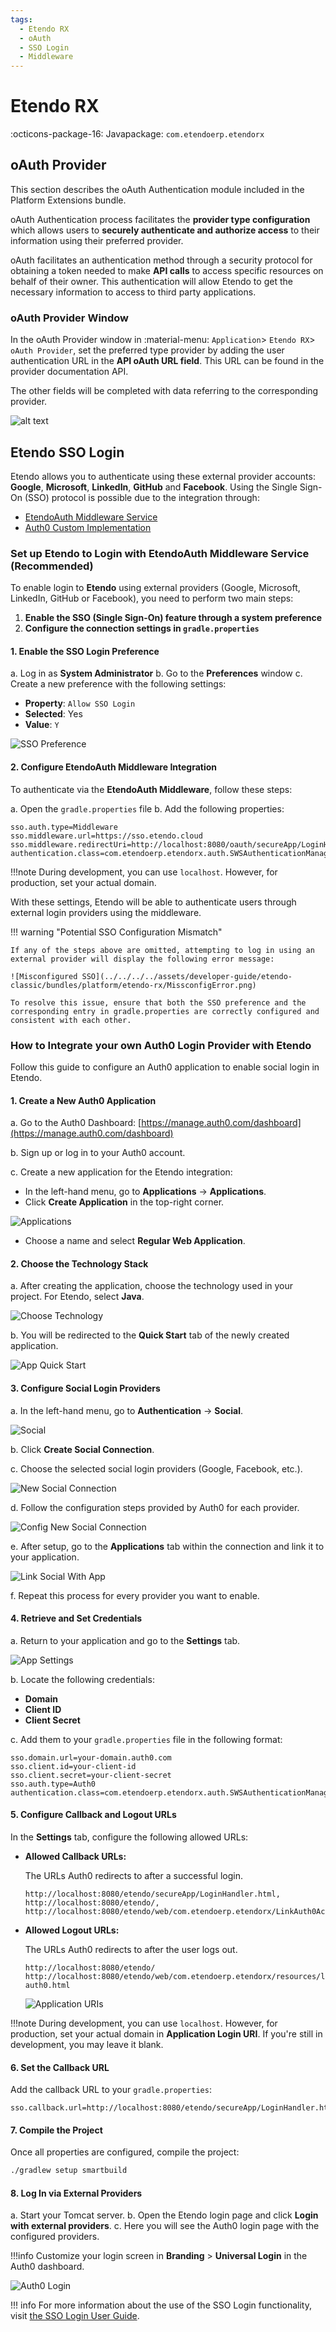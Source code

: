 ```yaml
---
tags:
  - Etendo RX
  - oAuth
  - SSO Login
  - Middleware
---
```


# Etendo RX 
:octicons-package-16: Javapackage: `com.etendoerp.etendorx`

## oAuth Provider

This section describes the oAuth Authentication module included in the Platform Extensions bundle.

oAuth Authentication process facilitates the **provider type configuration** which allows users to **securely authenticate and authorize access** to their information using their preferred provider.

oAuth facilitates an authentication method through a security protocol for obtaining a token needed to make **API calls** to access specific resources on behalf of their owner. This authentication will allow Etendo to get the necessary information to access to third party applications. 

### oAuth Provider Window

In the oAuth Provider window in :material-menu: `Application`> `Etendo RX`> `oAuth Provider`, set the preferred type provider by adding the user authentication URL in the **API oAuth URL field**. This URL can be found in the provider documentation API.  

The other fields will be completed with data referring to the corresponding provider.

![alt text](../../../../../assets/user-guide/etendo-classic/optional-features/bundles/platform-extensions/oauthprovider-1.png)


## Etendo SSO Login

Etendo allows you to authenticate using these external provider accounts: **Google**, **Microsoft**, **LinkedIn**, **GitHub** and **Facebook**. Using the Single Sign-On (SSO) protocol is possible due to the integration through:

- [EtendoAuth Middleware Service](#set-up-etendo-to-login-with-etendoauth-middleware-service-recommended)
- [Auth0 Custom Implementation](#how-to-integrate-your-own-auth0-login-provider-with-etendo)

### Set up Etendo to Login with EtendoAuth Middleware Service (Recommended)

To enable login to **Etendo** using external providers (Google, Microsoft, LinkedIn, GitHub or Facebook), you need to perform two main steps:

1. **Enable the SSO (Single Sign-On) feature through a system preference**
2. **Configure the connection settings in `gradle.properties`**

#### 1. Enable the SSO Login Preference

a. Log in as **System Administrator**
b. Go to the **Preferences** window
c. Create a new preference with the following settings:

- **Property**: `Allow SSO Login`  
- **Selected**: Yes  
- **Value**: `Y`

![SSO Preference](../../../../assets/developer-guide/etendo-classic/bundles/platform/etendo-rx/NewSSOPreference.png)

#### 2. Configure EtendoAuth Middleware Integration

To authenticate via the **EtendoAuth Middleware**, follow these steps:

a. Open the `gradle.properties` file
b. Add the following properties:

```title="gradle.properties"
sso.auth.type=Middleware
sso.middleware.url=https://sso.etendo.cloud
sso.middleware.redirectUri=http://localhost:8080/oauth/secureApp/LoginHandler.html
authentication.class=com.etendoerp.etendorx.auth.SWSAuthenticationManager
```
!!!note
    During development, you can use `localhost`. However, for production, set your actual domain.

With these settings, Etendo will be able to authenticate users through external login providers using the middleware.

!!! warning "Potential SSO Configuration Mismatch"
    
    If any of the steps above are omitted, attempting to log in using an external provider will display the following error message:

    ![Misconfigured SSO](../../../../assets/developer-guide/etendo-classic/bundles/platform/etendo-rx/MissconfigError.png)

    To resolve this issue, ensure that both the SSO preference and the corresponding entry in gradle.properties are correctly configured and consistent with each other.


### How to Integrate your own Auth0 Login Provider with Etendo

Follow this guide to configure an Auth0 application to enable social login in Etendo.


#### 1. Create a New Auth0 Application

a. Go to the Auth0 Dashboard:
    [https://manage.auth0.com/dashboard](https://manage.auth0.com/dashboard)

b. Sign up or log in to your Auth0 account. 

c. Create a new application for the Etendo integration:

- In the left-hand menu, go to **Applications** → **Applications**.
- Click **Create Application** in the top-right corner.

![Applications](../../../../assets/developer-guide/etendo-classic/bundles/platform/etendo-rx/Applications.png)

- Choose a name and select **Regular Web Application**.


#### 2. Choose the Technology Stack

a. After creating the application, choose the technology used in your project. For Etendo, select **Java**.

![Choose Technology](../../../../assets/developer-guide/etendo-classic/bundles/platform/etendo-rx/ProjectTechnology.png)

b. You will be redirected to the **Quick Start** tab of the newly created application.

![App Quick Start](../../../../assets/developer-guide/etendo-classic/bundles/platform/etendo-rx/AppQuickStart.png)


#### 3. Configure Social Login Providers

a. In the left-hand menu, go to **Authentication** → **Social**.

![Social](../../../../assets/developer-guide/etendo-classic/bundles/platform/etendo-rx/SocialConnection.png)

b. Click **Create Social Connection**.

c. Choose the selected social login providers (Google, Facebook, etc.).

![New Social Connection](../../../../assets/developer-guide/etendo-classic/bundles/platform/etendo-rx/NewSocialConnection.png)

d. Follow the configuration steps provided by Auth0 for each provider.

![Config New Social Connection](../../../../assets/developer-guide/etendo-classic/bundles/platform/etendo-rx/ConfigNewSocialConn.png)

e. After setup, go to the **Applications** tab within the connection and link it to your application.

![Link Social With App](../../../../assets/developer-guide/etendo-classic/bundles/platform/etendo-rx/SocialAppSelected.png)

f. Repeat this process for every provider you want to enable.


#### 4. Retrieve and Set Credentials

a. Return to your application and go to the **Settings** tab.

![App Settings](../../../../assets/developer-guide/etendo-classic/bundles/platform/etendo-rx/AppSettings.png)

b. Locate the following credentials:
- **Domain**
- **Client ID**
- **Client Secret**

c. Add them to your `gradle.properties` file in the following format:

``` title="gradle.properties"
sso.domain.url=your-domain.auth0.com
sso.client.id=your-client-id
sso.client.secret=your-client-secret
sso.auth.type=Auth0
authentication.class=com.etendoerp.etendorx.auth.SWSAuthenticationManager
```

#### 5. Configure Callback and Logout URLs

In the **Settings** tab, configure the following allowed URLs:

- **Allowed Callback URLs:**

    The URLs Auth0 redirects to after a successful login.
    ```
    http://localhost:8080/etendo/secureApp/LoginHandler.html,
    http://localhost:8080/etendo/,
    http://localhost:8080/etendo/web/com.etendoerp.etendorx/LinkAuth0Account.html
    ```

- **Allowed Logout URLs:**

    The URLs Auth0 redirects to after the user logs out.
    ```
    http://localhost:8080/etendo/
    http://localhost:8080/etendo/web/com.etendoerp.etendorx/resources/logout-auth0.html
    ```

    ![Application URIs](../../../../assets/developer-guide/etendo-classic/bundles/platform/etendo-rx/AllowedURIs.png)

!!!note
    During development, you can use `localhost`. However, for production, set your actual domain in **Application Login URI**. If you're still in development, you may leave it blank.


#### 6. Set the Callback URL

Add the callback URL to your `gradle.properties`:

```title="gradle.properties" 
sso.callback.url=http://localhost:8080/etendo/secureApp/LoginHandler.html
```

#### 7. Compile the Project

Once all properties are configured, compile the project:

```bash title="Terminal"
./gradlew setup smartbuild
```

#### 8. Log In via External Providers

a. Start your Tomcat server.
b. Open the Etendo login page and click **Login with external providers**.
c. Here you will see the Auth0 login page with the configured providers.

!!!info
    Customize your login screen in **Branding** > **Universal Login** in the Auth0 dashboard.

![Auth0 Login](../../../../assets/developer-guide/etendo-classic/bundles/platform/etendo-rx/UniversalLoginCustom.png)

!!! info
    For more information about the use of the SSO Login functionality, visit [the SSO Login User Guide](../../../../user-guide/etendo-classic/optional-features/bundles/platform-extensions/etendo-rx.md#sso-etendo-login).